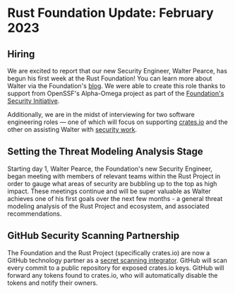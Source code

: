 # Rust Foundation Update: February 2023

## Hiring

We are excited to report that our new Security Engineer, Walter Pearce, has begun his first week at the Rust Foundation! You can learn more about Walter via the Foundation's [blog](https://foundation.rust-lang.org/news/welcoming-our-new-security-engineer-walter-pearce/). We were able to create this role thanks to support from OpenSSF's Alpha-Omega project as part of the [Foundation's Security Initiative](https://foundation.rust-lang.org/news/2022-09-13-rust-foundation-establishes-security-team/). 

Additionally, we are in the midst of interviewing for two software engineering roles — one of which will focus on supporting [crates.io](https://app.beapplied.com/apply/opunkltxxb) and the other on assisting Walter with [security work](https://app.beapplied.com/apply/rh4qfd8npx).

## Setting the Threat Modeling Analysis Stage

Starting day 1, Walter Pearce, the Foundation's new Security Engineer, began meeting with members of relevant teams within the Rust Project in order to gauge what areas of security are bubbling up to the top as high impact. These meetings continue and will be super valuable as Walter achieves one of his first goals over the next few months - a general threat modeling analysis of the Rust Project and ecosystem, and associated recommendations.

## GitHub Security Scanning Partnership

The Foundation and the Rust Project (specifically crates.io) are now a GitHub technology partner as a [secret scanning integrator](https://github.blog/changelog/2023-01-19-the-crate-io-registry-is-now-a-github-secret-scanning-integrator/). GitHub will scan every commit to a public repository for exposed crates.io keys. GitHub will forward any tokens found to crates.io, who will automatically disable the tokens and notify their owners. 
